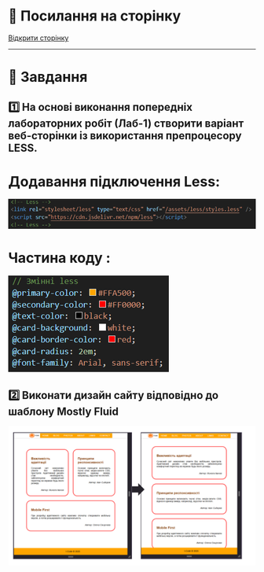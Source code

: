 # 🔗 Посилання на сторінку  
[Відкрити сторінку](https://x-devalex.github.io/uni/web/lab3/)  

---

# 📌 Завдання  

## 1️⃣ На основі виконання попередніх лабораторних робіт (Лаб-1) створити варіант веб-сторінки із використання препроцесору LESS. 
# Додавання підключення Less:
![Task1](/web/lab3/readme-files/add_less.png)
# Частина коду :  
![Task1.2](/web/lab3/readme-files/code_less.png) 


## 2️⃣ Виконати дизайн сайту відповідно до шаблону Mostly Fluid
![Task2](/web/lab3/readme-files/result_MostlyFluid.png)

